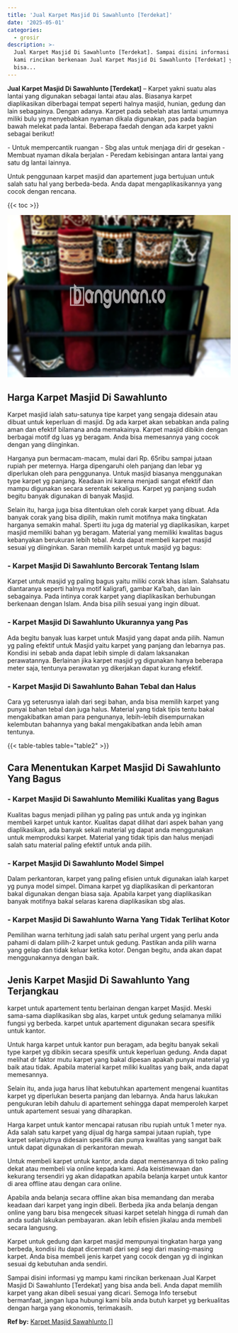 ```yaml
---
title: 'Jual Karpet Masjid Di Sawahlunto [Terdekat]'
date: '2025-05-01'
categories:
  - grosir
description: >-
  Jual Karpet Masjid Di Sawahlunto [Terdekat]. Sampai disini informasi yg mampu
  kami rincikan berkenaan Jual Karpet Masjid Di Sawahlunto [Terdekat] yang
  bisa...
---
```


**Jual Karpet Masjid Di Sawahlunto \[Terdekat\]** – Karpet yakni suatu alas lantai yang digunakan sebagai lantai atau alas. Biasanya karpet diaplikasikan diberbagai tempat seperti halnya masjid, hunian, gedung dan lain sebagainya. Dengan adanya. Karpet pada sebelah atas lantai umumnya miliki bulu yg menyebabkan nyaman dikala digunakan, pas pada bagian bawah melekat pada lantai. Beberapa faedah dengan ada karpet yakni sebagai berikut!

\- Untuk mempercantik ruangan - Sbg alas untuk menjaga diri dr gesekan - Membuat nyaman dikala berjalan - Peredam kebisingan antara lantai yang satu dg lantai lainnya.

Untuk penggunaan karpet masjid dan apartement juga bertujuan untuk salah satu hal yang berbeda-beda. Anda dapat mengaplikasikannya yang cocok dengan rencana.

{{< toc >}}

![Jual Karpet Masjid Di Sawahlunto [Terdekat]](/images/grosir-karpet-murah-38.png)

## Harga Karpet Masjid Di Sawahlunto

Karpet masjid ialah satu-satunya tipe karpet yang sengaja didesain atau dibuat untuk keperluan di masjid. Dg ada karpet akan sebabkan anda paling aman dan efektif bilamana anda memakainya. Karpet masjid dibikin dengan berbagai motif dg luas yg beragam. Anda bisa memesannya yang cocok dengan yang diinginkan.

Harganya pun bermacam-macam, mulai dari Rp. 65ribu sampai jutaan rupiah per meternya. Harga dipengaruhi oleh panjang dan lebar yg diperlukan oleh para penggunanya. Untuk masjid biasanya menggunakan type karpet yg panjang. Keadaan ini karena menjadi sangat efektif dan mampu digunakan secara serentak sekaligus. Karpet yg panjang sudah begitu banyak digunakan di banyak Masjid.

Selain itu, harga juga bisa ditentukan oleh corak karpet yang dibuat. Ada banyak corak yang bisa dipilih, makin rumit motifnya maka tingkatan harganya semakin mahal. Sperti itu juga dg material yg diaplikasikan, karpet masjid memiliki bahan yg beragam. Material yang memiliki kwalitas bagus kebanyakan berukuran lebih tebal. Anda dapat membeli karpet masjid sesuai yg diinginkan. Saran memilih karpet untuk masjid yg bagus:

### \- Karpet Masjid Di Sawahlunto Bercorak Tentang Islam

Karpet untuk masjid yg paling bagus yaitu miliki corak khas islam. Salahsatu diantaranya seperti halnya motif kaligrafi, gambar Ka’bah, dan lain sebagainya. Pada intinya corak karpet yang diaplikasikan berhubungan berkenaan dengan Islam. Anda bisa pilih sesuai yang ingin dibuat.

### \- Karpet Masjid Di Sawahlunto Ukurannya yang Pas

Ada begitu banyak luas karpet untuk Masjid yang dapat anda pilih. Namun yg paling efektif untuk Masjid yaitu karpet yang panjang dan lebarnya pas. Kondisi ini sebab anda dapat lebih simple di dalam laksanakan perawatannya. Berlainan jika karpet masjid yg digunakan hanya beberapa meter saja, tentunya perawatan yg dikerjakan dapat kurang efektif.

### \- Karpet Masjid Di Sawahlunto Bahan Tebal dan Halus

Cara yg seterusnya ialah dari segi bahan, anda bisa memilih karpet yang punyai bahan tebal dan juga halus. Material yang tidak tipis tentu bakal mengakibatkan aman para pengunanya, lebih-lebih disempurnakan kelembutan bahannya yang bakal mengakibatkan anda lebih aman tentunya.

{{< table-tables table="table2" >}}

## Cara Menentukan Karpet Masjid Di Sawahlunto Yang Bagus

### \- Karpet Masjid Di Sawahlunto Memiliki Kualitas yang Bagus

Kualitas bagus menjadi pilihan yg paling pas untuk anda yg inginkan membeli karpet untuk kantor. Kualitas dapat dilihat dari aspek bahan yang diaplikasikan, ada banyak sekali material yg dapat anda menggunakan untuk memproduksi karpet. Material yang tidak tipis dan halus menjadi salah satu material paling efektif untuk anda pilih.

### \- Karpet Masjid Di Sawahlunto Model Simpel

Dalam perkantoran, karpet yang paling efisien untuk digunakan ialah karpet yg punya model simpel. Dimana karpet yg diaplikasikan di perkantoran bakal digunakan dengan biasa saja. Apabila karpet yang diaplikasikan banyak motifnya bakal selaras karena diaplikasikan sbg alas.

### \- Karpet Masjid Di Sawahlunto Warna Yang Tidak Terlihat Kotor

Pemilihan warna terhitung jadi salah satu perihal urgent yang perlu anda pahami di dalam pilih-2 karpet untuk gedung. Pastikan anda pilih warna yang gelap dan tidak keluar ketika kotor. Dengan begitu, anda akan dapat menggunakannya dengan baik.

## Jenis Karpet Masjid Di Sawahlunto Yang Terjangkau

karpet untuk apartement tentu berlainan dengan karpet Masjid. Meski sama-sama diaplikasikan sbg alas, karpet untuk gedung selamanya miliki fungsi yg berbeda. karpet untuk apartement digunakan secara spesifik untuk kantor.

Untuk harga karpet untuk kantor pun beragam, ada begitu banyak sekali type karpet yg dibikin secara spesifik untuk keperluan gedung. Anda dapat melihat dr faktor mutu karpet yang bakal dipesan apakah punyai material yg baik atau tidak. Apabila material karpet miliki kualitas yang baik, anda dapat memesannya.

Selain itu, anda juga harus lihat kebutuhkan apartement mengenai kuantitas karpet yg diperlukan beserta panjang dan lebarnya. Anda harus lakukan pengukuran lebih dahulu di apartement sehingga dapat memperoleh karpet untuk apartement sesuai yang diharapkan.

Harga karpet untuk kantor mencapai ratusan ribu rupiah untuk 1 meter nya. Ada salah satu karpet yang dijual dg harga sampai jutaan rupiah, type karpet selanjutnya didesain spesifik dan punya kwalitas yang sangat baik untuk dapat digunakan di perkantoran mewah.

Untuk membeli karpet untuk kantor, anda dapat memesannya di toko paling dekat atau membeli via online kepada kami. Ada keistimewaan dan kekurang tersendiri yg akan didapatkan apabila belanja karpet untuk kantor di area offline atau dengan cara online.

Apabila anda belanja secara offline akan bisa memandang dan meraba keadaan dari karpet yang ingin dibeli. Berbeda jika anda belanja dengan online yang baru bisa mengecek situasi karpet setelah hingga di rumah dan anda sudah lakukan pembayaran. akan lebih efisien jikalau anda membeli secara langusng.

Karpet untuk gedung dan karpet masjid mempunyai tingkatan harga yang berbeda, kondisi itu dapat dicermati dari segi segi dari masing-masing karpet. Anda bisa membeli jenis karpet yang cocok dengan yg di inginkan sesuai dg kebutuhan anda sendiri.

Sampai disini informasi yg mampu kami rincikan berkenaan Jual Karpet Masjid Di Sawahlunto \[Terdekat\] yang bisa anda beli. Anda dapat memilih karpet yang akan dibeli sesuai yang dicari. Semoga Info tersebut bermanfaat, jangan lupa hubungi kami bila anda butuh karpet yg berkualitas dengan harga yang ekonomis, terimakasih.

**Ref by:**  [Karpet Masjid Sawahlunto []](https://id.wikipedia.org/wiki/Karpet)
